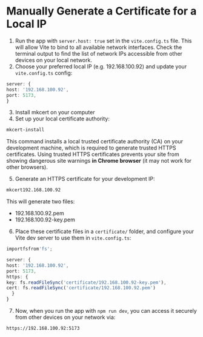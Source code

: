 # Manually Generate a Certificate for a Local IP

1. Run the app with `server.host: true` set in the `vite.config.ts` file. This will allow Vite to bind to all available network interfaces. Check the terminal output to find the list of network IPs accessible from other devices on your local network.
2. Choose your preferred local IP (e.g. 192.168.100.92) and update your `vite.config.ts` config:

```ts
server: {
host: '192.168.100.92',
port: 5173,
}
```

3. Install mkcert on your computer
4. Set up your local certificate authority:

```bash
mkcert-install
```

This command installs a local trusted certificate authority (CA) on your development machine, which is required to generate trusted HTTPS certificates. Using trusted HTTPS certificates prevents your site from showing dangerous site warnings **in Chrome browser** (it may not work for other browsers).

5. Generate an HTTPS certificate for your development IP:

```bash
mkcert192.168.100.92
```

This will generate two files:

* 192.168.100.92.pem
* 192.168.100.92-key.pem

6. Place these certificate files in a `certificate/` folder, and configure your Vite dev server to use them in `vite.config.ts`:

```ts
importfsfrom'fs';

server: {
host: '192.168.100.92',
port: 5173,
https: {
key: fs.readFileSync('certificate/192.168.100.92-key.pem'),
cert: fs.readFileSync('certificate/192.168.100.92.pem')
  }
}
```

7. Now, when you run the app with `npm run dev`, you can access it securely from other devices on your network via:

```bash
https://192.168.100.92:5173
```

